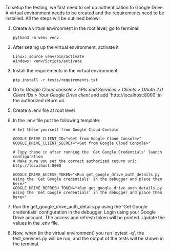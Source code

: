 To setup the testing, we first need to set up authentication to Google Drive. A virtual environment needs to be created and the requirements need to be installed. All the steps will be outlined below:

1. Create a virtual environment in the root level, go to terminal:

   ```
   python3 -m venv venv
   ```
2. After setting up the virtual environment, activate it

   ```
   Linux: source venv/bin/activate
   Windows: venv/Scripts/activate
   ```
3. Install the requirements in the virtual environment

   ```
   pip install -r tests/requirements.txt
   ```
4. Go to *Google Cloud console > APIs and Services > Clients > OAuth 2.0 Client IDs > Your Google Drive client* and add 'http://localhost:8000' in the authorized return uri.
5. Create a .env file at root level
6. In the .env file put the following template:

   ```
   # Set these yourself from Google Cloud Console

   GOOGLE_DRIVE_CLIENT_ID="<Get from Google Cloud Console>"
   GOOGLE_DRIVE_CLIENT_SECRET="<Get from Google Cloud Console>"

   # Copy these in after running the 'Get Google Credentials' launch configuration
   # Make sure you set the correct authorized return uri: http://localhost:8000

   GOOGLE_DRIVE_ACCESS_TOKEN="<Run get_google_drive_auth_details.py using the 'Get Google credentials' in the debugger and place them here>"
   GOOGLE_DRIVE_REFRESH_TOKEN="<Run get_google_drive_auth_details.py using the 'Get Google credentials' in the debugger and place them here>"

   ```
7. Run the get_google_drive_auth_details.py using the 'Get Google credentials' configuration in the debugger. Login using your Google Drive account. The access and refresh token will be printed. Update the values in the .env file.
8. Now, when (in the virtual environment) you run 'pytest -q', the test_services.py will be run, and the output of the tests will be shown in the terminal.
